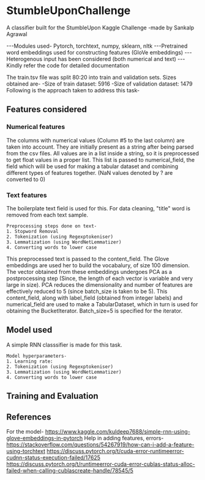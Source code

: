 # StumbleUponChallenge
A classifier built for the StumbleUpon Kaggle Challenge 
-made by Sankalp Agrawal

---Modules used- Pytorch, torchtext, numpy, sklearn, nltk 
---Pretrained word embeddings used for constructing features (GloVe embeddings) 
---Heterogenous input has been considered (both numerical and text)
---Kindly refer the code for detailed documentation

The train.tsv file was split 80:20 into train and validation sets. Sizes obtained are-
-Size of train dataset:  5916
-Size of validation dataset:  1479
Following is the approach taken to address this task-

## Features considered

### Numerical features
The columns with numerical values (Column #5 to the last column) are taken into account. They are initially present as a string after being parsed from the csv files. All values are in a list inside a string, so it is preprocessed to get float values in a proper list. This list is passed to numerical_field, the field which wilil be used for making a tabular dataset and combining different types of features together. (NaN values denoted by ? are converted to 0)

### Text features
The boilerplate text field is used for this. For data cleaning, "title" word is removed from each text sample.
```
Preprocessing steps done on text-
1. Stopword Removal
2. Tokenization (using Regexptokeniser)
3. Lemmatization (using WordNetLemmatizer)
4. Converting words to lower case
```
This preprocessed text is passed to the content_field. The Glove embeddings are used her to build the vocabalury, of size 100 dimension. The vector obtained from these embeddings undergoes PCA as a postprocessing step (Since, the length of each vector is variable and very large in size). PCA reduces the dimensionality and number of features are effectively reduced to 5 (since batch_size is taken to be 5).
This content_field, along with label_field (obtained from integer labels) and numerical_field are used to make a TabularDataset, which in turn is used for obtaining the BucketIterator. Batch_size=5 is specified for the iterator.


## Model used
A simple RNN classsifier is made for this task. 
```
Model hyperparameters-
1. Learning rate: 
2. Tokenization (using Regexptokeniser)
3. Lemmatization (using WordNetLemmatizer)
4. Converting words to lower case
```

## Training and Evaluation

## References
For the model-
https://www.kaggle.com/kuldeep7688/simple-rnn-using-glove-embeddings-in-pytorch
Help in adding features, errors-
https://stackoverflow.com/questions/54267919/how-can-i-add-a-feature-using-torchtext
https://discuss.pytorch.org/t/cuda-error-runtimeerror-cudnn-status-execution-failed/17625
https://discuss.pytorch.org/t/runtimeerror-cuda-error-cublas-status-alloc-failed-when-calling-cublascreate-handle/78545/5
